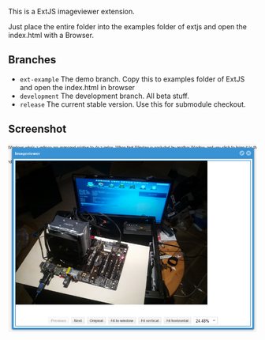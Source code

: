 This is a ExtJS imageviewer extension.

Just place the entire folder into the examples folder of extjs and open the index.html with a Browser.

Branches
--------
- `ext-example` The demo branch. Copy this to examples folder of ExtJS and open the index.html in browser
- `development` The development branch. All beta stuff.
- `release` The current stable version. Use this for submodule checkout.

Screenshot
----------
![The Imageviewer](/screenshot.png "The Imageviewer")
